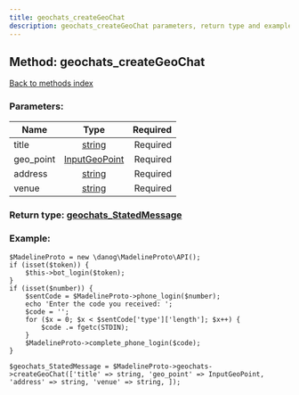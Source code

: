 ```yaml
---
title: geochats_createGeoChat
description: geochats_createGeoChat parameters, return type and example
---
```

## Method: geochats\_createGeoChat  
[Back to methods index](index.md)


### Parameters:

| Name     |    Type       | Required |
|----------|:-------------:|---------:|
|title|[string](../types/string.md) | Required|
|geo\_point|[InputGeoPoint](../types/InputGeoPoint.md) | Required|
|address|[string](../types/string.md) | Required|
|venue|[string](../types/string.md) | Required|


### Return type: [geochats\_StatedMessage](../types/geochats_StatedMessage.md)

### Example:


```
$MadelineProto = new \danog\MadelineProto\API();
if (isset($token)) {
    $this->bot_login($token);
}
if (isset($number)) {
    $sentCode = $MadelineProto->phone_login($number);
    echo 'Enter the code you received: ';
    $code = '';
    for ($x = 0; $x < $sentCode['type']['length']; $x++) {
        $code .= fgetc(STDIN);
    }
    $MadelineProto->complete_phone_login($code);
}

$geochats_StatedMessage = $MadelineProto->geochats->createGeoChat(['title' => string, 'geo_point' => InputGeoPoint, 'address' => string, 'venue' => string, ]);
```